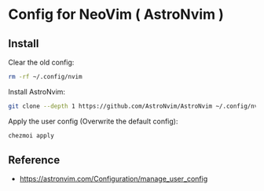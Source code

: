 # Config for NeoVim ( AstroNvim )

## Install

Clear the old config:

```bash
rm -rf ~/.config/nvim
```

Install AstroNvim:

```bash
git clone --depth 1 https://github.com/AstroNvim/AstroNvim ~/.config/nvim
```

Apply the user config (Overwrite the default config):

```bash
chezmoi apply
```

## Reference

- <https://astronvim.com/Configuration/manage_user_config>
